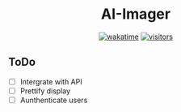 <h1 align="center">AI-Imager</h1>
<p align="center">
<a href="https://wakatime.com/badge/github/Simatwa/ai-imager"><img src="https://wakatime.com/badge/github/Simatwa/ai-imager.svg" alt="wakatime"></a>
<a href="#"><img src="https://visitor-badge.glitch.me/badge?page_id=Simatwa.ai_imager&left_color=lime&right_color=red&left_text=Visitors" alt="visitors"></a>
</p>

## ToDo

- [ ] Intergrate with API
- [ ] Prettify display
- [ ] Aunthenticate users